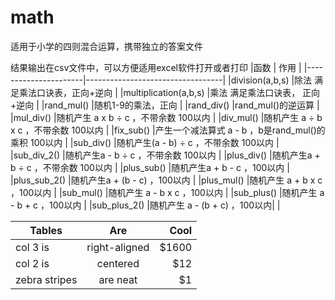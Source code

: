 # math
  
适用于小学的四则混合运算，携带独立的答案文件

结果输出在csv文件中，可以方便适用excel软件打开或者打印
|函数                   |  作用 |
|----------------------|----------------------------------|
|division(a,b,s)       |除法 满足乘法口诀表，正向+逆向 |
|multiplication(a,b,s) |乘法 满足乘法口诀表， 正向+逆向 |
|rand_mul()            |随机1-9的乘法，正向 |
|rand_div()            |rand_mul()的逆运算 |
|mul_div()             |随机产生 a x b ÷ c ，不带余数 100以内 |
|div_mul()             |随机产生 a ÷ b x c ，不带余数 100以内 |
|fix_sub()             |产生一个减法算式 a - b ，b是rand_mul()的乘积 100以内 |
|sub_div()             |随机产生(a - b) ÷ c ，不带余数 100以内 |
|sub_div_2()           |随机产生a - b ÷ c ，不带余数 100以内 |
|plus_div()            |随机产生a + b ÷ c ，不带余数 100以内 |
|plus_sub()            |随机产生a + b - c ，100以内 |
|plus_sub_2()          |随机产生a + (b - c) ，100以内 |
|plus_mul()            |随机产生 a + b x c ，100以内 |
|sub_mul()             |随机产生 a - b x c ，100以内 |
|sub_plus()            |随机产生 a - b + c ，100以内 |
|sub_plus_2()          |随机产生 a - (b + c) ，100以内| |

| Tables        | Are           | Cool  |
| ------------- |:-------------:| -----:|
| col 3 is      | right-aligned | $1600 |
| col 2 is      | centered      |   $12 |
| zebra stripes | are neat      |    $1 |